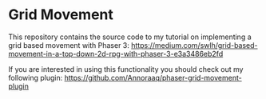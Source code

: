 # Grid Movement

This repository contains the source code to my tutorial on implementing a grid based movement with Phaser 3: https://medium.com/swlh/grid-based-movement-in-a-top-down-2d-rpg-with-phaser-3-e3a3486eb2fd

If you are interested in using this functionality you should check out my following plugin: https://github.com/Annoraaq/phaser-grid-movement-plugin
